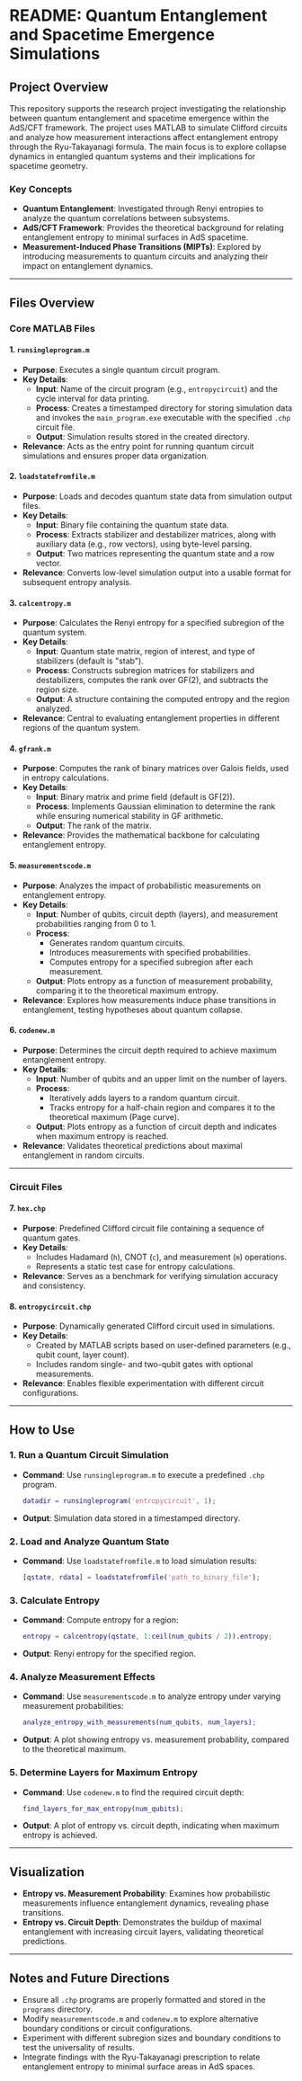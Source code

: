 # README: Quantum Entanglement and Spacetime Emergence Simulations

## Project Overview
This repository supports the research project investigating the relationship between quantum entanglement and spacetime emergence within the AdS/CFT framework. The project uses MATLAB to simulate Clifford circuits and analyze how measurement interactions affect entanglement entropy through the Ryu-Takayanagi formula. The main focus is to explore collapse dynamics in entangled quantum systems and their implications for spacetime geometry.

### Key Concepts
- **Quantum Entanglement**: Investigated through Renyi entropies to analyze the quantum correlations between subsystems.
- **AdS/CFT Framework**: Provides the theoretical background for relating entanglement entropy to minimal surfaces in AdS spacetime.
- **Measurement-Induced Phase Transitions (MIPTs)**: Explored by introducing measurements to quantum circuits and analyzing their impact on entanglement dynamics.

---

## Files Overview

### Core MATLAB Files

#### 1. **`runsingleprogram.m`**
- **Purpose**: Executes a single quantum circuit program.
- **Key Details**:
  - **Input**: Name of the circuit program (e.g., `entropycircuit`) and the cycle interval for data printing.
  - **Process**: Creates a timestamped directory for storing simulation data and invokes the `main_program.exe` executable with the specified `.chp` circuit file.
  - **Output**: Simulation results stored in the created directory.
- **Relevance**: Acts as the entry point for running quantum circuit simulations and ensures proper data organization.

#### 2. **`loadstatefromfile.m`**
- **Purpose**: Loads and decodes quantum state data from simulation output files.
- **Key Details**:
  - **Input**: Binary file containing the quantum state data.
  - **Process**: Extracts stabilizer and destabilizer matrices, along with auxiliary data (e.g., row vectors), using byte-level parsing.
  - **Output**: Two matrices representing the quantum state and a row vector.
- **Relevance**: Converts low-level simulation output into a usable format for subsequent entropy analysis.

#### 3. **`calcentropy.m`**
- **Purpose**: Calculates the Renyi entropy for a specified subregion of the quantum system.
- **Key Details**:
  - **Input**: Quantum state matrix, region of interest, and type of stabilizers (default is "stab").
  - **Process**: Constructs subregion matrices for stabilizers and destabilizers, computes the rank over GF(2), and subtracts the region size.
  - **Output**: A structure containing the computed entropy and the region analyzed.
- **Relevance**: Central to evaluating entanglement properties in different regions of the quantum system.

#### 4. **`gfrank.m`**
- **Purpose**: Computes the rank of binary matrices over Galois fields, used in entropy calculations.
- **Key Details**:
  - **Input**: Binary matrix and prime field (default is GF(2)).
  - **Process**: Implements Gaussian elimination to determine the rank while ensuring numerical stability in GF arithmetic.
  - **Output**: The rank of the matrix.
- **Relevance**: Provides the mathematical backbone for calculating entanglement entropy.

#### 5. **`measurementscode.m`**
- **Purpose**: Analyzes the impact of probabilistic measurements on entanglement entropy.
- **Key Details**:
  - **Input**: Number of qubits, circuit depth (layers), and measurement probabilities ranging from 0 to 1.
  - **Process**:
    - Generates random quantum circuits.
    - Introduces measurements with specified probabilities.
    - Computes entropy for a specified subregion after each measurement.
  - **Output**: Plots entropy as a function of measurement probability, comparing it to the theoretical maximum entropy.
- **Relevance**: Explores how measurements induce phase transitions in entanglement, testing hypotheses about quantum collapse.

#### 6. **`codenew.m`**
- **Purpose**: Determines the circuit depth required to achieve maximum entanglement entropy.
- **Key Details**:
  - **Input**: Number of qubits and an upper limit on the number of layers.
  - **Process**:
    - Iteratively adds layers to a random quantum circuit.
    - Tracks entropy for a half-chain region and compares it to the theoretical maximum (Page curve).
  - **Output**: Plots entropy as a function of circuit depth and indicates when maximum entropy is reached.
- **Relevance**: Validates theoretical predictions about maximal entanglement in random circuits.

---

### Circuit Files

#### 7. **`hex.chp`**
- **Purpose**: Predefined Clifford circuit file containing a sequence of quantum gates.
- **Key Details**:
  - Includes Hadamard (`h`), CNOT (`c`), and measurement (`m`) operations.
  - Represents a static test case for entropy calculations.
- **Relevance**: Serves as a benchmark for verifying simulation accuracy and consistency.

#### 8. **`entropycircuit.chp`**
- **Purpose**: Dynamically generated Clifford circuit used in simulations.
- **Key Details**:
  - Created by MATLAB scripts based on user-defined parameters (e.g., qubit count, layer count).
  - Includes random single- and two-qubit gates with optional measurements.
- **Relevance**: Enables flexible experimentation with different circuit configurations.

---

## How to Use

### 1. Run a Quantum Circuit Simulation
- **Command**: Use `runsingleprogram.m` to execute a predefined `.chp` program.
  ```matlab
  datadir = runsingleprogram('entropycircuit', 1);
  ```
- **Output**: Simulation data stored in a timestamped directory.

### 2. Load and Analyze Quantum State
- **Command**: Use `loadstatefromfile.m` to load simulation results:
  ```matlab
  [qstate, rdata] = loadstatefromfile('path_to_binary_file');
  ```

### 3. Calculate Entropy
- **Command**: Compute entropy for a region:
  ```matlab
  entropy = calcentropy(qstate, 1:ceil(num_qubits / 2)).entropy;
  ```
- **Output**: Renyi entropy for the specified region.

### 4. Analyze Measurement Effects
- **Command**: Use `measurementscode.m` to analyze entropy under varying measurement probabilities:
  ```matlab
  analyze_entropy_with_measurements(num_qubits, num_layers);
  ```
- **Output**: A plot showing entropy vs. measurement probability, compared to the theoretical maximum.

### 5. Determine Layers for Maximum Entropy
- **Command**: Use `codenew.m` to find the required circuit depth:
  ```matlab
  find_layers_for_max_entropy(num_qubits);
  ```
- **Output**: A plot of entropy vs. circuit depth, indicating when maximum entropy is achieved.

---

## Visualization
- **Entropy vs. Measurement Probability**: Examines how probabilistic measurements influence entanglement dynamics, revealing phase transitions.
- **Entropy vs. Circuit Depth**: Demonstrates the buildup of maximal entanglement with increasing circuit layers, validating theoretical predictions.

---

## Notes and Future Directions
- Ensure all `.chp` programs are properly formatted and stored in the `programs` directory.
- Modify `measurementscode.m` and `codenew.m` to explore alternative boundary conditions or circuit configurations.
- Experiment with different subregion sizes and boundary conditions to test the universality of results.
- Integrate findings with the Ryu-Takayanagi prescription to relate entanglement entropy to minimal surface areas in AdS spaces.

